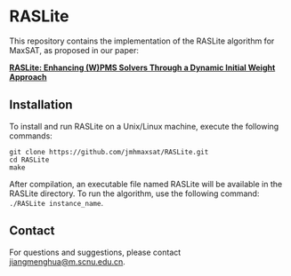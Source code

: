 # RASLite

This repository contains the implementation of the RASLite algorithm for MaxSAT, as proposed in our paper:

**[RASLite: Enhancing (W)PMS Solvers Through a Dynamic Initial Weight Approach]([#](https://ieeexplore.ieee.org/abstract/document/10580189))**

## Installation

To install and run RASLite on a Unix/Linux machine, execute the following commands:
```
git clone https://github.com/jmhmaxsat/RASLite.git  
cd RASLite
make
```

After compilation, an executable file named RASLite will be available in the RASLite directory.
To run the algorithm, use the following command: `./RASLite instance_name`.

## Contact

For questions and suggestions, please contact jiangmenghua@m.scnu.edu.cn.
